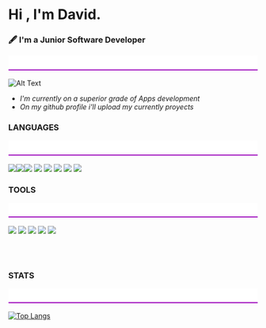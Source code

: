# Hi , I'm David. 
### 🖋️  I'm a Junior Software Developer 
<img width="100%" height="30" src="img/purple-line.png">

![Alt Text](https://media.giphy.com/media/vLi3T5m3RH45y/giphy.gif)

<ul>
   <li><i> I'm currently on a superior grade of Apps development </i> </li>
   <li><i> On my github profile i'll upload my currently proyects</i> </li>
</ul>




### LANGUAGES 
<img width="100%" height="30" src="img/purple-line.png">

 <img width="40" src="https://cdn.jsdelivr.net/gh/devicons/devicon/icons/android/android-plain.svg" /><img width="50" src="https://cdn.jsdelivr.net/gh/devicons/devicon/icons/java/java-original.svg" /><img width="45" src="https://cdn.jsdelivr.net/gh/devicons/devicon/icons/python/python-original.svg" />
<img width="40" src="https://cdn.jsdelivr.net/gh/devicons/devicon/icons/html5/html5-original.svg" />
 <img width="40" src="https://cdn.jsdelivr.net/gh/devicons/devicon/icons/css3/css3-original.svg" />
 <img width="40" src="https://cdn.jsdelivr.net/gh/devicons/devicon/icons/sass/sass-original.svg" />
 <img width="40" src="https://cdn.jsdelivr.net/gh/devicons/devicon/icons/javascript/javascript-original.svg" />
 <img width="40" src="https://cdn.jsdelivr.net/gh/devicons/devicon/icons/microsoftsqlserver/microsoftsqlserver-plain.svg" />


### TOOLS
<img width="100%" height="30" src="img/purple-line.png">

 <img width="40" src="https://cdn.jsdelivr.net/gh/devicons/devicon/icons/vscode/vscode-original.svg" /> <img width="40" src="https://cdn.jsdelivr.net/gh/devicons/devicon/icons/vim/vim-original.svg" /> <img width="40" src="https://cdn.jsdelivr.net/gh/devicons/devicon/icons/git/git-original.svg" />
 <img width="40" src="https://cdn.jsdelivr.net/gh/devicons/devicon/icons/androidstudio/androidstudio-original.svg" />
 <img width="40" src="https://cdn.jsdelivr.net/gh/devicons/devicon/icons/jetbrains/jetbrains-original.svg" />

   <br>
  <br>

### STATS
<img width="100%" height="30" src="img/purple-line.png">

[![Top Langs](https://github-readme-stats.vercel.app/api/top-langs/?username=netvid&layout=compact&theme=dracula&hide_title=true&card_width=800&border_radius=10)](https://github.com/anuraghazra/github-readme-stats)








